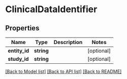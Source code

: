 # ClinicalDataIdentifier

## Properties
Name | Type | Description | Notes
------------ | ------------- | ------------- | -------------
**entity_id** | **string** |  | [optional] 
**study_id** | **string** |  | [optional] 

[[Back to Model list]](../README.md#documentation-for-models) [[Back to API list]](../README.md#documentation-for-api-endpoints) [[Back to README]](../README.md)


